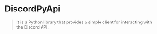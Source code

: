 # DiscordPyApi

> It is a Python library that provides a simple client for interacting with the Discord API.

